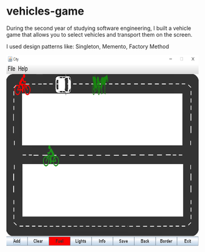 # vehicles-game

During the second year of studying software engineering,
I built a vehicle game that allows you to select vehicles and transport them on the screen.

I used design patterns like: 
Singleton, Memento, Factory Method 

 <img src="./doc/images/game_image.png" width="700" height="500" />
